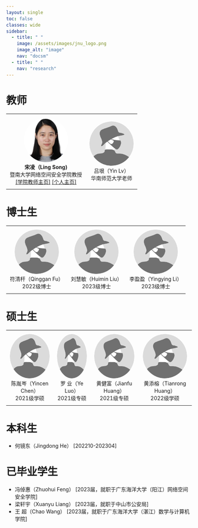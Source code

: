 ```yaml
---
layout: single
toc: false
classes: wide
sidebar:
  - title: " "
    image: /assets/images/jnu_logo.png
    image_alt: "image"
    nav: "docsm"
  - title: " "
    nav: "research"  
---
```

<style type="text/css">
      .member-img-container {
        margin: 0 auto; 
    }
    .member-img-container div {
    }
    .member-img-container img {
        width: 120px; 
        height: 120px; 
        border-radius: 50%;
        overflow: hidden;
    }
  .member-img-container table{
    table-layout: auto;
  }
  .member-img-container th,td{
        text-align: center;
        padding: 10px;
  }
</style>



<h1>教师</h1>

<div class="member-img-container">
    <table width="100%">
        <tr align="center">
            <td>
                <div>
                    <img alt="member" src="/assets/images/members/mem-sl.jpg">
                </div>
                <div>
                    <span><b>宋凌（Ling Song)</b></span><br/>
                    <span>暨南大学网络空间安全学院教授</span><br/>
                      <span><a href="https://cybsec.jnu.edu.cn/2023/1120/c39591a781833/page.htm">[学院教师主页]</a>  <a href="https://sites.google.com/view/ling-song/home">[个人主页]</a></span>
                </div>
            </td>
            <td>
                <div>
                    <img alt="member" src="/assets/images/members/mem-niming.png">
                </div>
                <div>
                    <span>吕垠（Yin Lv）</span><br/>
                    <span>华南师范大学老师</span>
                </div>
            </td>
        </tr>
    </table>
</div>
                      
<h1>博士生</h1>

<div class="member-img-container">
    <table width="100%">
         <tr align="center">
            <td>
                <div>
                    <img alt="member" src="/assets/images/members/mem-niming.png">
                </div>
                <div>
                    <span>符清杆（Qinggan Fu）</span><br/>
                    <span>2022级博士</span>
                </div>
            </td>
            <td>
                <div>
                    <img alt="member" src="/assets/images/members/mem-niming.png">
                </div>
                <div>
                    <span>刘慧敏（Huimin Liu）</span><br/>
                    <span>2023级博士</span>
                </div>
            </td>
            <td>
                <div>
                    <img alt="member" src="/assets/images/members/mem-niming.png">
                </div>
                <div>
                    <span>李盈盈（Yingying Li）</span><br/>
                    <span>2023级博士</span>
                </div>
            </td>
      </tr>
    </table>
</div>

<h1>硕士生</h1>

<div class="member-img-container">
    <table width="100%">
         <tr align="center">
            <td>
                <div>
                    <img alt="member" src="/assets/images/members/mem-niming.png">
                </div>
                <div>
                    <span>陈胤岑（Yincen Chen）</span><br/>
                    <span>2021级学硕</span>
                </div>
            </td>
            <td>
                <div>
                    <img alt="member" src="/assets/images/members/mem-niming.png">
                </div>
                <div>
                    <span>罗  业（Ye Luo）</span><br/>
                    <span>2021级专硕</span>
                </div>
            </td>
            <td>
                <div>
                    <img alt="member" src="/assets/images/members/mem-niming.png">
                </div>
                <div>
                    <span>黄健富（Jianfu Huang）</span><br/>
                    <span>2021级专硕</span>
                </div>
            </td>
            <td>
                <div>
                    <img alt="member" src="/assets/images/members/mem-niming.png">
                </div>
                <div>
                    <span>黄添榕（Tianrong Huang）</span><br/>
                    <span>2022级学硕</span>
                </div>
            </td>
        </tr>
    </table>
</div>
 

<h1>本科生</h1>

<ul>
    <li>何镜东（Jingdong He）  [202210-202304]</li>
</ul>

<h1>已毕业学生</h1>

<ul>
    <li>冯倬惠（Zhuohui Feng） [2023届，就职于广东海洋大学（阳江）网络空间安全学院]</li>
    <li>梁轩宇（Xuanyu Liang） [2023届，就职于中山市公安局]</li>
    <li>王  超（Chao Wang） [2023届，就职于广东海洋大学（湛江）数学与计算机学院]</li>
</ul>





